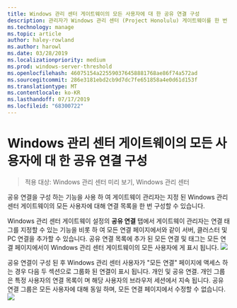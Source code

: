 ```yaml
---
title: Windows 관리 센터 게이트웨이의 모든 사용자에 대 한 공유 연결 구성
description: 관리자가 Windows 관리 센터 (Project Honolulu) 게이트웨이를 한 번 구성 하 여 모든 사용자가 단일 연결 목록을 공유 하도록 하는 방법을 알아봅니다.
ms.technology: manage
ms.topic: article
author: haley-rowland
ms.author: harowl
ms.date: 03/28/2019
ms.localizationpriority: medium
ms.prod: windows-server-threshold
ms.openlocfilehash: 46075154a225590376458881768ae86f74a572ad
ms.sourcegitcommit: 286e3181ebd2cb9d7dc7fe651858a4e0d61d153f
ms.translationtype: MT
ms.contentlocale: ko-KR
ms.lasthandoff: 07/17/2019
ms.locfileid: "68300722"
---
```

# <a name="configure-shared-connections-for-all-users-of-the-windows-admin-center-gateway"></a>Windows 관리 센터 게이트웨이의 모든 사용자에 대 한 공유 연결 구성

> 적용 대상: Windows 관리 센터 미리 보기, Windows 관리 센터

공유 연결을 구성 하는 기능을 사용 하 여 게이트웨이 관리자는 지정 된 Windows 관리 센터 게이트웨이의 모든 사용자에 대해 연결 목록을 한 번 구성할 수 있습니다. 

Windows 관리 센터 게이트웨이 설정의 **공유 연결** 탭에서 게이트웨이 관리자는 연결 태그를 지정할 수 있는 기능을 비롯 하 여 모든 연결 페이지에서와 같이 서버, 클러스터 및 PC 연결을 추가할 수 있습니다. 공유 연결 목록에 추가 된 모든 연결 및 태그는 모든 연결 페이지에서이 Windows 관리 센터 게이트웨이의 모든 사용자에 게 표시 됩니다.
    ![](../media/shared-cnxns-1.png)

공유 연결이 구성 된 후 Windows 관리 센터 사용자가 "모든 연결" 페이지에 액세스 하는 경우 다음 두 섹션으로 그룹화 된 연결이 표시 됩니다. 개인 및 공유 연결. 개인 그룹은 특정 사용자의 연결 목록이 며 해당 사용자의 브라우저 세션에서 지속 됩니다. 공유 연결 그룹은 모든 사용자에 대해 동일 하며, 모든 연결 페이지에서 수정할 수 없습니다.
![](../media/shared-cnxns-2.png)